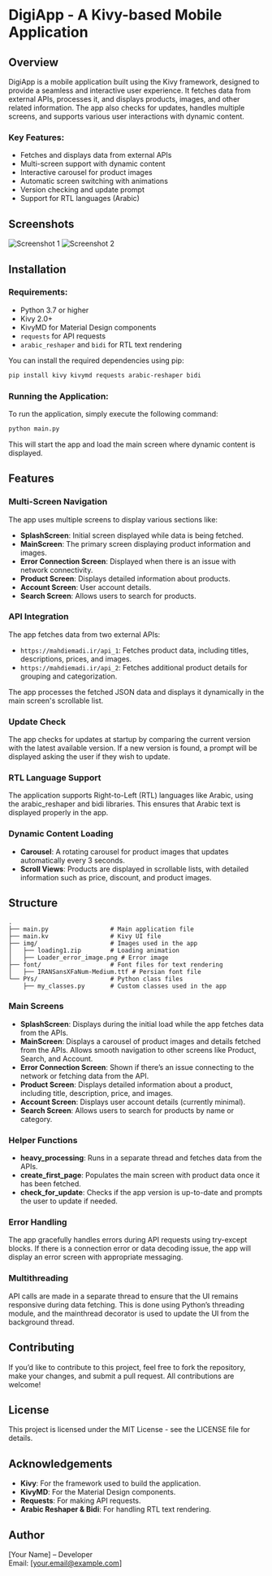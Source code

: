 
# DigiApp - A Kivy-based Mobile Application

## Overview

DigiApp is a mobile application built using the Kivy framework, designed to provide a seamless and interactive user experience. It fetches data from external APIs, processes it, and displays products, images, and other related information. The app also checks for updates, handles multiple screens, and supports various user interactions with dynamic content.

### Key Features:
- Fetches and displays data from external APIs
- Multi-screen support with dynamic content
- Interactive carousel for product images
- Automatic screen switching with animations
- Version checking and update prompt
- Support for RTL languages (Arabic)

## Screenshots

![Screenshot 1](path_to_screenshot_1.png)
![Screenshot 2](path_to_screenshot_2.png)

## Installation

### Requirements:
- Python 3.7 or higher
- Kivy 2.0+
- KivyMD for Material Design components
- `requests` for API requests
- `arabic_reshaper` and `bidi` for RTL text rendering

You can install the required dependencies using pip:

```bash
pip install kivy kivymd requests arabic-reshaper bidi
```

### Running the Application:
To run the application, simply execute the following command:

```bash
python main.py
```

This will start the app and load the main screen where dynamic content is displayed.

## Features

### Multi-Screen Navigation
The app uses multiple screens to display various sections like:

- **SplashScreen**: Initial screen displayed while data is being fetched.
- **MainScreen**: The primary screen displaying product information and images.
- **Error Connection Screen**: Displayed when there is an issue with network connectivity.
- **Product Screen**: Displays detailed information about products.
- **Account Screen**: User account details.
- **Search Screen**: Allows users to search for products.

### API Integration
The app fetches data from two external APIs:
- `https://mahdiemadi.ir/api_1`: Fetches product data, including titles, descriptions, prices, and images.
- `https://mahdiemadi.ir/api_2`: Fetches additional product details for grouping and categorization.

The app processes the fetched JSON data and displays it dynamically in the main screen's scrollable list.

### Update Check
The app checks for updates at startup by comparing the current version with the latest available version. If a new version is found, a prompt will be displayed asking the user if they wish to update.

### RTL Language Support
The application supports Right-to-Left (RTL) languages like Arabic, using the arabic_reshaper and bidi libraries. This ensures that Arabic text is displayed properly in the app.

### Dynamic Content Loading
- **Carousel**: A rotating carousel for product images that updates automatically every 3 seconds.
- **Scroll Views**: Products are displayed in scrollable lists, with detailed information such as price, discount, and product images.

## Structure

```plaintext
.
├── main.py                 # Main application file
├── main.kv                 # Kivy UI file
├── img/                    # Images used in the app
│   ├── loading1.zip        # Loading animation
│   ├── Loader_error_image.png # Error image
├── font/                   # Font files for text rendering
│   ├── IRANSansXFaNum-Medium.ttf # Persian font file
└── PYs/                    # Python class files
    ├── my_classes.py       # Custom classes used in the app
```

### Main Screens
- **SplashScreen**: Displays during the initial load while the app fetches data from the APIs.
- **MainScreen**: Displays a carousel of product images and details fetched from the APIs. Allows smooth navigation to other screens like Product, Search, and Account.
- **Error Connection Screen**: Shown if there’s an issue connecting to the network or fetching data from the API.
- **Product Screen**: Displays detailed information about a product, including title, description, price, and images.
- **Account Screen**: Displays user account details (currently minimal).
- **Search Screen**: Allows users to search for products by name or category.

### Helper Functions
- **heavy_processing**: Runs in a separate thread and fetches data from the APIs.
- **create_first_page**: Populates the main screen with product data once it has been fetched.
- **check_for_update**: Checks if the app version is up-to-date and prompts the user to update if needed.

### Error Handling
The app gracefully handles errors during API requests using try-except blocks. If there is a connection error or data decoding issue, the app will display an error screen with appropriate messaging.

### Multithreading
API calls are made in a separate thread to ensure that the UI remains responsive during data fetching. This is done using Python’s threading module, and the mainthread decorator is used to update the UI from the background thread.

## Contributing
If you’d like to contribute to this project, feel free to fork the repository, make your changes, and submit a pull request. All contributions are welcome!

## License
This project is licensed under the MIT License - see the LICENSE file for details.

## Acknowledgements
- **Kivy**: For the framework used to build the application.
- **KivyMD**: For the Material Design components.
- **Requests**: For making API requests.
- **Arabic Reshaper & Bidi**: For handling RTL text rendering.

## Author
[Your Name] – Developer  
Email: [your.email@example.com]
